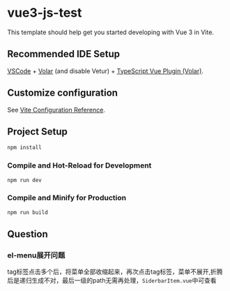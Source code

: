 # vue3-js-test

This template should help get you started developing with Vue 3 in Vite.

## Recommended IDE Setup

[VSCode](https://code.visualstudio.com/) + [Volar](https://marketplace.visualstudio.com/items?itemName=Vue.volar) (and disable Vetur) + [TypeScript Vue Plugin (Volar)](https://marketplace.visualstudio.com/items?itemName=Vue.vscode-typescript-vue-plugin).

## Customize configuration

See [Vite Configuration Reference](https://vitejs.dev/config/).

## Project Setup

```sh
npm install
```

### Compile and Hot-Reload for Development

```sh
npm run dev
```

### Compile and Minify for Production

```sh
npm run build
```

## Question

### el-menu展开问题

tag标签点击多个后，将菜单全部收缩起来，再次点击tag标签，菜单不展开,折腾后是递归生成不对，最后一级的path无需再处理，`SiderbarItem.vue`中可查看